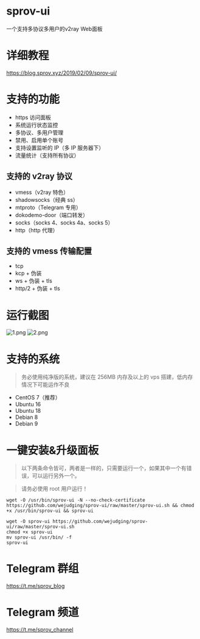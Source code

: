 # sprov-ui
 一个支持多协议多用户的v2ray Web面板
 
# 详细教程
https://blog.sprov.xyz/2019/02/09/sprov-ui/
 
# 支持的功能
 - https 访问面板
 - 系统运行状态监控
 - 多协议、多用户管理
 - 禁用、启用单个账号
 - 支持设置监听的 IP（多 IP 服务器下）
 - 流量统计（支持所有协议）
 
## 支持的 v2ray 协议
 - vmess（v2ray 特色）
 - shadowsocks（经典 ss）
 - mtproto（Telegram 专用）
 - dokodemo-door（端口转发）
 - socks（socks 4、socks 4a、socks 5）
 - http（http 代理）

## 支持的 vmess 传输配置
 - tcp
 - kcp + 伪装
 - ws + 伪装 + tls
 - http/2 + 伪装 + tls
 
# 运行截图
![1.png](1.png)
![2.png](2.png)

# 支持的系统
>务必使用纯净版的系统，建议在 256MB 内存及以上的 vps 搭建，低内存情况下可能运作不良
 - CentOS 7（推荐）
 - Ubuntu 16
 - Ubuntu 18
 - Debian 8
 - Debian 9

# 一键安装&升级面板

>以下两条命令皆可，两者是一样的，只需要运行一个，如果其中一个有错误，可以运行另外一个。

>请务必使用 root 用户运行！
```
wget -O /usr/bin/sprov-ui -N --no-check-certificate https://github.com/wejudging/sprov-ui/raw/master/sprov-ui.sh && chmod +x /usr/bin/sprov-ui && sprov-ui

```

```
wget -O sprov-ui https://github.com/wejudging/sprov-ui/raw/master/sprov-ui.sh
chmod +x sprov-ui
mv sprov-ui /usr/bin/ -f
sprov-ui
```
# Telegram 群组
https://t.me/sprov_blog

# Telegram 频道
https://t.me/sprov_channel
